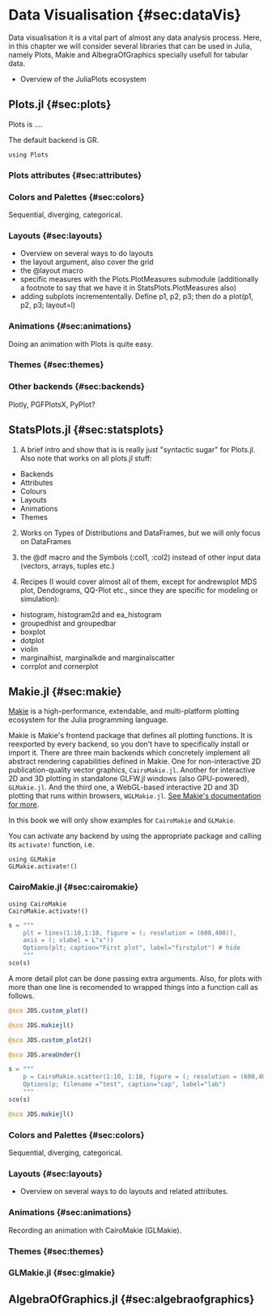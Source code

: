 # Data Visualisation {#sec:dataVis}

Data visualisation it is a vital part of almost any data analysis process.
Here, in this chapter we will consider several libraries that can be used in Julia, namely Plots, Makie and AlbegraOfGraphics specially usefull for tabular data. 

- Overview of the JuliaPlots ecosystem

## Plots.jl {#sec:plots}
Plots is .... 

The default backend is GR. 

```
using Plots
```

### Plots attributes {#sec:attributes}

### Colors and Palettes {#sec:colors}
Sequential, diverging, categorical. 

### Layouts {#sec:layouts}

- Overview on several ways to do layouts
- the layout argument, also cover the grid
- the @layout macro
- specific measures with the Plots.PlotMeasures submodule (additionally a footnote to say that we have it in StatsPlots.PlotMeasures also)
- adding subplots incremententally. Define p1, p2, p3; then do a plot(p1, p2, p3; layout=l)

### Animations {#sec:animations}
Doing an animation with Plots is quite easy. 

### Themes {#sec:themes}

### Other backends {#sec:backends}
Plotly, PGFPlotsX, PyPlot?

## StatsPlots.jl {#sec:statsplots}

1. A brief intro and show that is is really just "syntactic sugar" for Plots.jl. Also note that works on all plots.jl stuff:

- Backends
- Attributes
- Colours
- Layouts
- Animations
- Themes
2. Works on Types of Distributions and DataFrames, but we will only focus on DataFrames

3. the @df macro and the Symbols (:col1, :col2) instead of other input data (vectors, arrays, tuples etc.)

4. Recipes (I would cover almost all of them, except for andrewsplot MDS plot, Dendograms, QQ-Plot etc., since they are specific for modeling or simulation):

- histogram, histogram2d and ea_histogram
- groupedhist and groupedbar
- boxplot
- dotplot
- violin
- marginalhist, marginalkde and marginalscatter
- corrplot and cornerplot

## Makie.jl {#sec:makie}

[Makie](http://makie.juliaplots.org/stable/index.html#Welcome-to-Makie!) is a high-performance, extendable, and multi-platform plotting ecosystem for the Julia programming language.

Makie is Makie's frontend package that defines all plotting functions.
It is reexported by every backend, so you don't have to specifically install or import it.
There are three main backends which concretely implement all abstract rendering capabilities defined in Makie.
One for non-interactive 2D publication-quality vector graphics, `CairoMakie.jl`.
Another for interactive 2D and 3D plotting in standalone GLFW.jl windows (also GPU-powered), `GLMakie.jl`.
And the third one, a WebGL-based interactive 2D and 3D plotting that runs within browsers, `WGLMakie.jl`. [See Makie's documentation for more](http://makie.juliaplots.org/stable/backends_and_output.html#Backends-and-Output).

In this book we will only show examples for `CairoMakie` and `GLMakie`.

You can activate any backend by using the appropriate package and calling its `activate!` function, i.e. 

```
using GLMakie
GLMakie.activate!()
```

### CairoMakie.jl {#sec:cairomakie}

```
using CairoMakie
CairoMakie.activate!()
```

```jl
s = """
    plt = lines(1:10,1:10, figure = (; resolution = (600,400)), 
    axis = (; xlabel = L"x"))
    Options(plt; caption="First plot", label="firstplot") # hide 
    """
sco(s)
```

A more detail plot can be done passing extra arguments. Also, for plots with more 
than one line is recomended to wrapped things into a function call as follows. 

```jl
@sco JDS.custom_plot()
```

```jl
@sco JDS.makiejl()
```

```jl
@sco JDS.custom_plot2()
```

```jl
@sco JDS.areaUnder()
```

```jl
s = """
    p = CairoMakie.scatter(1:10, 1:10, figure = (; resolution = (600,400)))
    Options(p; filename ="test", caption="cap", label="lab")
    """
sco(s)
```

```jl
@sco JDS.makiejl()
```

### Colors and Palettes {#sec:colors}
Sequential, diverging, categorical. 

### Layouts {#sec:layouts}
- Overview on several ways to do layouts and related attributes. 

### Animations {#sec:animations}
Recording an animation with CairoMakie (GLMakie). 

### Themes {#sec:themes}
### GLMakie.jl {#sec:glmakie}


## AlgebraOfGraphics.jl {#sec:algebraofgraphics}


